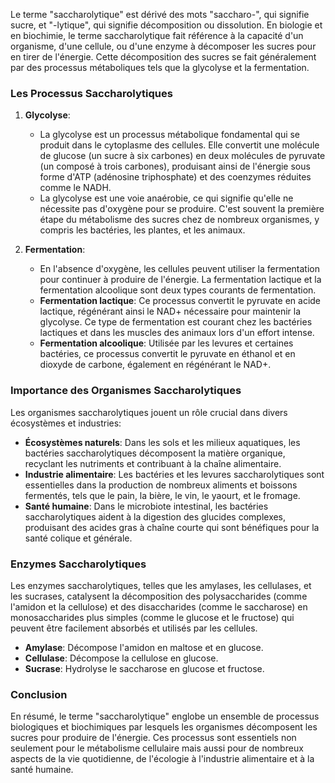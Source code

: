 Le terme "saccharolytique" est dérivé des mots "saccharo-", qui signifie sucre, et "-lytique", qui signifie décomposition ou dissolution. En biologie et en biochimie, le terme saccharolytique fait référence à la capacité d'un organisme, d'une cellule, ou d'une enzyme à décomposer les sucres pour en tirer de l'énergie. Cette décomposition des sucres se fait généralement par des processus métaboliques tels que la glycolyse et la fermentation.

### Les Processus Saccharolytiques

1. **Glycolyse**:
    - La glycolyse est un processus métabolique fondamental qui se produit dans le cytoplasme des cellules. Elle convertit une molécule de glucose (un sucre à six carbones) en deux molécules de pyruvate (un composé à trois carbones), produisant ainsi de l'énergie sous forme d'ATP (adénosine triphosphate) et des coenzymes réduites comme le NADH.
    - La glycolyse est une voie anaérobie, ce qui signifie qu'elle ne nécessite pas d'oxygène pour se produire. C'est souvent la première étape du métabolisme des sucres chez de nombreux organismes, y compris les bactéries, les plantes, et les animaux.

2. **Fermentation**:
    - En l'absence d'oxygène, les cellules peuvent utiliser la fermentation pour continuer à produire de l'énergie. La fermentation lactique et la fermentation alcoolique sont deux types courants de fermentation.
    - **Fermentation lactique**: Ce processus convertit le pyruvate en acide lactique, régénérant ainsi le NAD+ nécessaire pour maintenir la glycolyse. Ce type de fermentation est courant chez les bactéries lactiques et dans les muscles des animaux lors d'un effort intense.
    - **Fermentation alcoolique**: Utilisée par les levures et certaines bactéries, ce processus convertit le pyruvate en éthanol et en dioxyde de carbone, également en régénérant le NAD+.

### Importance des Organismes Saccharolytiques

Les organismes saccharolytiques jouent un rôle crucial dans divers écosystèmes et industries:

- **Écosystèmes naturels**: Dans les sols et les milieux aquatiques, les bactéries saccharolytiques décomposent la matière organique, recyclant les nutriments et contribuant à la chaîne alimentaire.
- **Industrie alimentaire**: Les bactéries et les levures saccharolytiques sont essentielles dans la production de nombreux aliments et boissons fermentés, tels que le pain, la bière, le vin, le yaourt, et le fromage.
- **Santé humaine**: Dans le microbiote intestinal, les bactéries saccharolytiques aident à la digestion des glucides complexes, produisant des acides gras à chaîne courte qui sont bénéfiques pour la santé colique et générale.

### Enzymes Saccharolytiques

Les enzymes saccharolytiques, telles que les amylases, les cellulases, et les sucrases, catalysent la décomposition des polysaccharides (comme l'amidon et la cellulose) et des disaccharides (comme le saccharose) en monosaccharides plus simples (comme le glucose et le fructose) qui peuvent être facilement absorbés et utilisés par les cellules.

- **Amylase**: Décompose l'amidon en maltose et en glucose.
- **Cellulase**: Décompose la cellulose en glucose.
- **Sucrase**: Hydrolyse le saccharose en glucose et fructose.

### Conclusion

En résumé, le terme "saccharolytique" englobe un ensemble de processus biologiques et biochimiques par lesquels les organismes décomposent les sucres pour produire de l'énergie. Ces processus sont essentiels non seulement pour le métabolisme cellulaire mais aussi pour de nombreux aspects de la vie quotidienne, de l'écologie à l'industrie alimentaire et à la santé humaine.